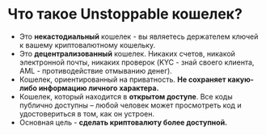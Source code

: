 # Что такое Unstoppable кошелек?

- Это **некастодиальный** кошелек - вы являетесь держателем ключей к вашему криптовалютному кошельку.
- Это **децентрализованный** кошелек. Никаких счетов, никакой электронной почты, никаких проверок (KYC - знай своего клиента, AML - противодействие отмыванию денег).
- Кошелек, ориентированный на приватность. **Не сохраняет какую-либо информацию личного характера.**
- Кошелек, который находится в **открытом доступе**. Все коды публично доступны – любой человек может просмотреть код и удостовериться в том, как он устроен.
- Основная цель - **сделать криптовалюту более доступной.**